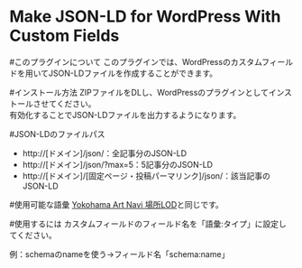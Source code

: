 Make JSON-LD for WordPress With Custom Fields
============

#このプラグインについて
このプラグインでは、WordPressのカスタムフィールドを用いてJSON-LDファイルを作成することができます。

#インストール方法
ZIPファイルをDLし、WordPressのプラグインとしてインストールさせてください。  
有効化することでJSON-LDファイルを出力するようになります。

#JSON-LDのファイルパス
- http://[ドメイン]/json/：全記事分のJSON-LD
- http://[ドメイン]/json/?max=5：5記事分のJSON-LD
- http://[ドメイン]/[固定ページ・投稿パーマリンク]/json/：該当記事のJSON-LD

#使用可能な語彙
[Yokohama Art Navi 場所LOD](http://fp.yafjp.org/yokohama_art_lod/place_rdf)と同じです。

#使用するには
カスタムフィールドのフィールド名を「語彙:タイプ」に設定してください。

例：schemaのnameを使う->フィールド名「schema:name」
